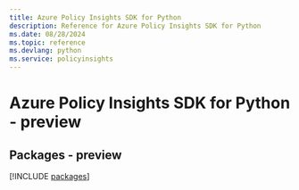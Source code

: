 ```yaml
---
title: Azure Policy Insights SDK for Python
description: Reference for Azure Policy Insights SDK for Python
ms.date: 08/28/2024
ms.topic: reference
ms.devlang: python
ms.service: policyinsights
---
```

# Azure Policy Insights SDK for Python - preview
## Packages - preview
[!INCLUDE [packages](policy-insights-index.md)]